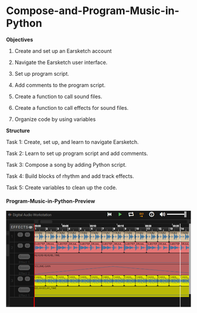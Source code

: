 # Compose-and-Program-Music-in-Python

<strong>
  Objectives
  </strong>

1. Create and set up an Earsketch account

2. Navigate the Earsketch user interface.

3. Set up program script.

4. Add comments to the program script.

5. Create a function to call sound files.

6. Create a function to call effects for sound files.

7. Organize code by using variables

<p>
<strong>
  Structure
  </strong>
  </p>

Task 1: Create, set up, and learn to navigate Earsketch.

Task 2: Learn to set up program script and add comments.

Task 3: Compose a song by adding Python script.

Task 4: Build blocks of rhythm and add track effects.

Task 5: Create variables to clean up the code.

<p align="center">
  <h4> Program-Music-in-Python-Preview </h4>
          <img src="https://github.com/Sneheshdutta/Compose-and-Program-Music-in-Python/blob/master/image/Opera%20Snapshot_2020-08-30_155815_earsketch.gatech.edu.png?raw=true">
          </p>

